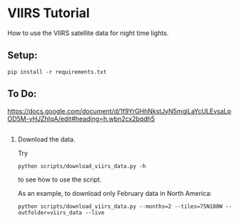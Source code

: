 # VIIRS Tutorial
How to use the VIIRS satellite data for night time lights.

## Setup:
`pip install -r requirements.txt`

## To Do:
https://docs.google.com/document/d/1f9YrGHhNkstJyN5mgjLaYcULEvsaLpOD5M-yHJZhIqA/edit#heading=h.wbn2cx2bqdh5

##

1. Download the data.

   Try
   ```
   python scripts/download_viirs_data.py -h
   ```
   to see how to use the script.

   As an example, to download only February data in North America:
   ```
   python scripts/download_viirs_data.py --months=2 --tiles=75N180W --outfolder=viirs_data --live
   ```

